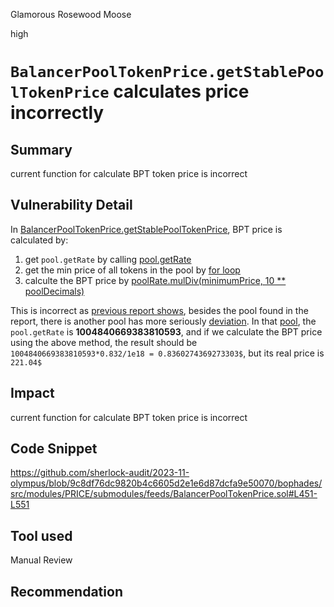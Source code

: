 Glamorous Rosewood Moose

high

# `BalancerPoolTokenPrice.getStablePoolTokenPrice` calculates price incorrectly

## Summary
current function for calculate BPT token price is incorrect

## Vulnerability Detail
In [BalancerPoolTokenPrice.getStablePoolTokenPrice](https://github.com/sherlock-audit/2023-11-olympus/blob/9c8df76dc9820b4c6605d2e1e6d87dcfa9e50070/bophades/src/modules/PRICE/submodules/feeds/BalancerPoolTokenPrice.sol#L451-L551), BPT price is calculated by:
1. get `pool.getRate` by calling [pool.getRate](https://github.com/sherlock-audit/2023-11-olympus/blob/9c8df76dc9820b4c6605d2e1e6d87dcfa9e50070/bophades/src/modules/PRICE/submodules/feeds/BalancerPoolTokenPrice.sol#L494-L503)
1. get the min price of all tokens in the pool by [for loop](https://github.com/sherlock-audit/2023-11-olympus/blob/9c8df76dc9820b4c6605d2e1e6d87dcfa9e50070/bophades/src/modules/PRICE/submodules/feeds/BalancerPoolTokenPrice.sol#L521-L538)
1. calculte the BPT price by [poolRate.mulDiv(minimumPrice, 10 ** poolDecimals)](https://github.com/sherlock-audit/2023-11-olympus/blob/9c8df76dc9820b4c6605d2e1e6d87dcfa9e50070/bophades/src/modules/PRICE/submodules/feeds/BalancerPoolTokenPrice.sol#L548)

This is incorrect as [previous report shows](https://github.com/sherlock-audit/2023-07-blueberry-judging/issues/97), besides the pool found in the report, there is another pool has more seriously [deviation](https://app.apy.vision/pools/balancerv2_eth-MAI-USDC-0xf3aeb3abba741f0eece8a1b1d2f11b85899951cb).  In that [pool](https://etherscan.io/address/0xf3aeb3abba741f0eece8a1b1d2f11b85899951cb#readContract#F12), the `pool.getRate` is **1004840669383810593**, and if we calculate the BPT price using the above method, the result should be `1004840669383810593*0.832/1e18 = 0.8360274369273303$`, but its real price is `221.04$`

## Impact
current function for calculate BPT token price is incorrect

## Code Snippet
https://github.com/sherlock-audit/2023-11-olympus/blob/9c8df76dc9820b4c6605d2e1e6d87dcfa9e50070/bophades/src/modules/PRICE/submodules/feeds/BalancerPoolTokenPrice.sol#L451-L551
## Tool used

Manual Review

## Recommendation